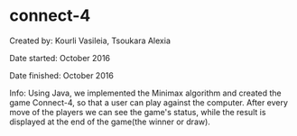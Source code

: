# connect-4
Created by: Kourli Vasileia, Tsoukara Alexia

Date started: October 2016

Date finished: October 2016

Info: Using Java, we implemented the Minimax algorithm and created the game Connect-4, so that a user can play against the computer. 
After every move of the players we can see the game's status, while the result is displayed at the end of the game(the winner or draw).
